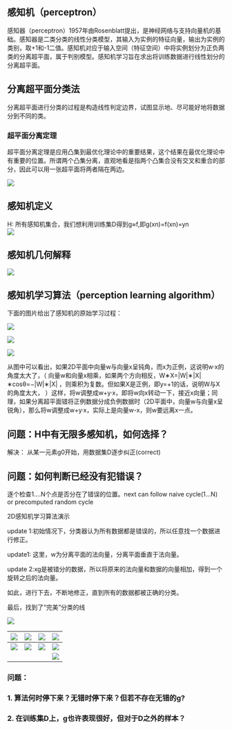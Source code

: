## 感知机（perceptron）

感知器（perceptron）1957年由Rosenblatt提出，是神经网络与支持向量机的基础。感知器是二类分类的线性分类模型，其输入为实例的特征向量，输出为实例的类别，取+1和-1二值。感知机对应于输入空间（特征空间）中将实例划分为正负两类的分离超平面，属于判别模型。感知机学习旨在求出将训练数据进行线性划分的分离超平面。

## 分离超平面分类法

分离超平面进行分类的过程是构造线性判定边界，试图显示地、尽可能好地将数据分到不同的类。

### 超平面分离定理

超平面分离定理是应用凸集到最优化理论中的重要结果，这个结果在最优化理论中有重要的位置。所谓两个凸集分离，直观地看是指两个凸集合没有交叉和重合的部分，因此可以用一张超平面将两者隔在两边。

![](http://oru20ofqk.bkt.clouddn.com/hyperplane.png)

## 感知机定义

H: 所有感知机集合，我们想利用训练集D得到g≈f,即g\(xn\)=f\(xn\)=yn  
![](/assets/pla_defination.jpg)

## 感知机几何解释

![](/assets/pla几何解释.jpg)

## 感知机学习算法（perception learning algorithm）

下面的图片给出了感知机的原始学习过程：

![](/assets/pla_process.jpg)

![](/assets/图19.PNG)

![](/assets/图21.PNG)

从图中可以看出，如果2D平面中向量w与向量x呈钝角，而x为正例，这说明w·x的角度太大了，（ 向量w和向量x相乘，如果两个方向相反，W∗X=\|W\|∗\|X\|∗cosθ=−\|W\|∗\|X\| ，则乘积为复数。但如果X是正例，即y=+1的话，说明W与X的角度太大， ）这样，将w调整成w+y·x，即将w向x转动一下，接近x向量；同理，如果分离超平面错将正例数据分成负例数据时（2D平面中，向量w与向量x呈锐角），那么将w调整成w+y·x，实际上是向量w-x，则w要远离x一点。

## 问题：H中有无限多感知机，如何选择？

解决： 从某一元素g0开始，用数据集D逐步纠正\(correct\)

## 问题：如何判断已经没有犯错误？

逐个检查1....N个点是否分在了错误的位置。next can follow naive cycle\(1...N\) or precomputed random cycle

2D感知机学习算法演示

update 1:初始情况下，分类器认为所有数据都是错误的，所以任意找一个数据进行修正。

update1: 这里，w为分离平面的法向量，分离平面垂直于法向量。

update 2:xg是被错分的数据，所以将原来的法向量和数据的向量相加，得到一个旋转之后的法向量。

如此，进行下去，不断地修正，直到所有的数据都被正确的分类。

最后，找到了“完美”分类的线

![](assets/图20.PNG)

| ![](assets/图10.PNG) | ![](assets/图11.PNG) | ![](assets/图12.PNG) | ![](assets/图13.PNG) |
| --- | --- | --- | --- |
| ![](assets/图14.PNG) | ![](assets/图15.PNG) | ![](assets/图16.PNG) | ![](assets/图17.PNG) |
|  |  |  | ![](assets/图18.PNG) |

### 问题：

### 1. 算法何时停下来？无错时停下来？但若不存在无错的g?

### 2. 在训练集D上，g也许表现很好，但对于D之外的样本？



          



